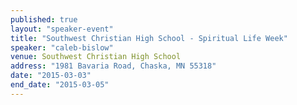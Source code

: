 ```yaml
---
published: true
layout: "speaker-event"
title: "Southwest Christian High School - Spiritual Life Week"
speaker: "caleb-bislow"
venue: Southwest Christian High School
address: "1981 Bavaria Road, Chaska, MN 55318"
date: "2015-03-03"
end_date: "2015-03-05"
---
```



